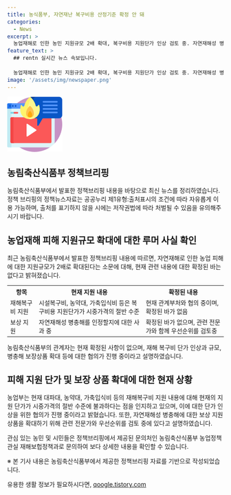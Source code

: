 ```yaml
---
title: 농식품부, 자연재난 복구비용 산정기준 확정 안 돼
categories:
  - News
excerpt: >
  농업재해로 인한 농민 지원규모 2배 확대, 복구비용 지원단가 인상 검토 중. 자연재해성 병충해 보장 상품 확대 논의 중  농식품부 관련자가 자연재해 피해로 고통받는 농민들에 대한 지원을 확대할 예정이며, 복구비용 지원단가의 인상과 자연재해성 병충해 보장 상품의 확대에 대해 협의 중이라고 밝혔습니다. 현재 관계부처와 협의 중인 내용으로, 확정된 사항은 아직 없는 상황입니다.
feature_text: >
  ## rentn 실시간 뉴스 속보입니다.

  농업재해로 인한 농민 지원규모 2배 확대, 복구비용 지원단가 인상 검토 중. 자연재해성 병충해 보장 상품 확대 논의 중  농식품부 관련자가 자연재해 피해로 고통받는 농민들에 대한 지원을 확대할 예정이며, 복구비용 지원단가의 인상과 자연재해성 병충해 보장 상품의 확대에 대해 협의 중이라고 밝혔습니다. 현재 관계부처와 협의 중인 내용으로, 확정된 사항은 아직 없는 상황입니다.
image: '/assets/img/newspaper.png'
---
```


<p><img src="/assets/img/news.png" alt="rentncar 속보" /></p>

<h2>농림축산식품부 정책브리핑</h2>

<p data-ke-size="size16">농림축산식품부에서 발표한 정책브리핑 내용을 바탕으로 최신 뉴스를 정리하였습니다. 정책 브리핑의 정책뉴스자료는 공공누리 제1유형:출처표시의 조건에 따라 자유롭게 이용 가능하며, 출처를 표기하지 않을 시에는 저작권법에 따라 처벌될 수 있음을 유의해주시기 바랍니다.</p>

<h2 data-ke-size="size26">농업재해 피해 지원규모 확대에 대한 루머 사실 확인</h2>

<p data-ke-size="size16">최근 농림축산식품부에서 발표한 정책브리핑 내용에 따르면, 자연재해로 인한 농업 피해에 대한 지원규모가 2배로 확대된다는 소문에 대해, 현재 관련 내용에 대한 확정된 바는 없다고 밝혀졌습니다.</p>

<table>
    <tr>
        <th>항목</th>
        <th>현재 지원 내용</th>
        <th>확정된 내용</th>
    </tr>
    <tr>
        <td>재해복구비 지원</td>
        <td>시설복구비, 농약대, 가축입식비 등은 복구비용 지원단가가 시중가격의 절반 수준</td>
        <td>현재 관계부처와 협의 중이며, 확정된 바가 없음</td>
    </tr>
    <tr>
        <td>보상 지원</td>
        <td>자연재해성 병충해를 인정할지에 대한 사과 중</td>
        <td>확정된 바가 없으며, 관련 전문가와 함께 우선순위를 검토중</td>
    </tr>
</table>

<p data-ke-size="size16">농림축산식품부의 관계자는 현재 확정된 사항이 없으며, 재해 복구비 단가 인상과 규모, 병충해 보장상품 확대 등에 대한 협의가 진행 중이라고 설명하였습니다.</p>

<h2 data-ke-size="size26">피해 지원 단가 및 보장 상품 확대에 대한 현재 상황</h2>

<p data-ke-size="size16">농업부는 현재 대파대, 농약대, 가축입식비 등의 재해복구비 지원 내용에 대해 현재의 지원 단가가 시중가격의 절반 수준에 불과하다는 점을 인지하고 있으며, 이에 대한 단가 인상을 위한 협의가 진행 중이라고 밝혔습니다. 또한, 자연재해성 병충해에 대한 보상 지원 상품을 확대하기 위해 관련 전문가와 우선순위를 검토 중에 있다고 설명하였습니다.</p>

<p data-ke-size="size16">관심 있는 농민 및 시민들은 정책브리핑에서 제공된 문의처인 농림축산식품부 농업정책관실 재해보헙정책과로 문의하여 보다 상세한 내용을 확인할 수 있습니다. </p>

<p data-ke-size="size16">※ 본 기사 내용은 농림축산식품부에서 제공한 정책브리핑 자료를 기반으로 작성되었습니다.</p>
유용한 생활 정보가 필요하시다면, <a href="https://qoogle.tistory.com" rel="dofollow">qoogle.tistory.com</a>


